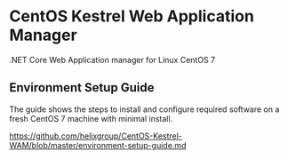 # CentOS Kestrel Web Application Manager

.NET Core Web Application manager for Linux CentOS 7


## Environment Setup Guide 
The guide shows the steps to install and configure required software on a fresh CentOS 7 machine with minimal install.

https://github.com/helixgroup/CentOS-Kestrel-WAM/blob/master/environment-setup-guide.md
